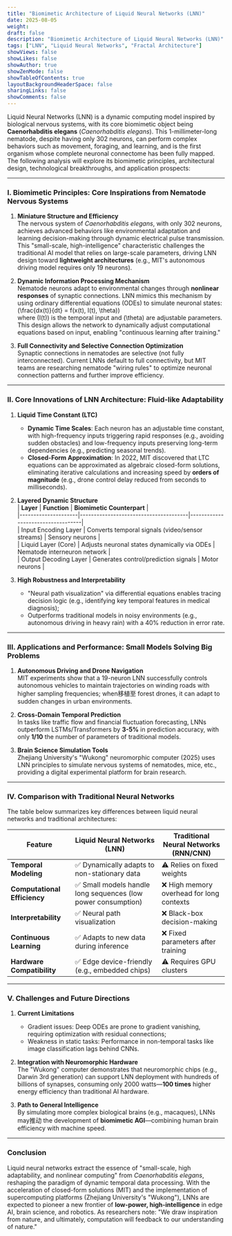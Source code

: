 ```yaml
---
title: "Biomimetic Architecture of Liquid Neural Networks (LNN)"
date: 2025-08-05
weight: 
draft: false
description: "Biomimetic Architecture of Liquid Neural Networks (LNN)"
tags: ["LNN", "Liquid Neural Networks", "Fractal Architecture"]
showViews: false
showLikes: false
showAuthor: true
showZenMode: false
showTableOfContents: true
layoutBackgroundHeaderSpace: false
sharingLinks: false
showComments: false
---
```



Liquid Neural Networks (LNN) is a dynamic computing model inspired by biological nervous systems, with its core biomimetic object being **Caenorhabditis elegans** (*Caenorhabditis elegans*). This 1-millimeter-long nematode, despite having only 302 neurons, can perform complex behaviors such as movement, foraging, and learning, and is the first organism whose complete neuronal connectome has been fully mapped. The following analysis will explore its biomimetic principles, architectural design, technological breakthroughs, and application prospects:

---

### I. Biomimetic Principles: Core Inspirations from Nematode Nervous Systems
1. **Miniature Structure and Efficiency**  
   The nervous system of *Caenorhabditis elegans*, with only 302 neurons, achieves advanced behaviors like environmental adaptation and learning decision-making through dynamic electrical pulse transmission. This "small-scale, high-intelligence" characteristic challenges the traditional AI model that relies on large-scale parameters, driving LNN design toward **lightweight architectures** (e.g., MIT's autonomous driving model requires only 19 neurons).

2. **Dynamic Information Processing Mechanism**  
   Nematode neurons adapt to environmental changes through **nonlinear responses** of synaptic connections. LNN mimics this mechanism by using ordinary differential equations (ODEs) to simulate neuronal states:  
   \(\frac{dx(t)}{dt} = f(x(t), I(t), \theta)\)  
   where \(I(t)\) is the temporal input and \(\theta\) are adjustable parameters. This design allows the network to dynamically adjust computational equations based on input, enabling "continuous learning after training."

3. **Full Connectivity and Selective Connection Optimization**  
   Synaptic connections in nematodes are selective (not fully interconnected). Current LNNs default to full connectivity, but MIT teams are researching nematode "wiring rules" to optimize neuronal connection patterns and further improve efficiency.

---

### II. Core Innovations of LNN Architecture: Fluid-like Adaptability
1. **Liquid Time Constant (LTC)**  
   - **Dynamic Time Scales**: Each neuron has an adjustable time constant, with high-frequency inputs triggering rapid responses (e.g., avoiding sudden obstacles) and low-frequency inputs preserving long-term dependencies (e.g., predicting seasonal trends).  
   - **Closed-Form Approximation**: In 2022, MIT discovered that LTC equations can be approximated as algebraic closed-form solutions, eliminating iterative calculations and increasing speed by **orders of magnitude** (e.g., drone control delay reduced from seconds to milliseconds).

2. **Layered Dynamic Structure**  
   | **Layer**          | **Function**                          | **Biomimetic Counterpart**       |  
   |---------------------|---------------------------------------|-----------------------------------|  
   | Input Encoding Layer | Converts temporal signals (video/sensor streams) | Sensory neurons                   |  
   | Liquid Layer (Core) | Adjusts neuronal states dynamically via ODEs | Nematode interneuron network      |  
   | Output Decoding Layer | Generates control/prediction signals   | Motor neurons                     | 

3. **High Robustness and Interpretability**  
   - "Neural path visualization" via differential equations enables tracing decision logic (e.g., identifying key temporal features in medical diagnosis);  
   - Outperforms traditional models in noisy environments (e.g., autonomous driving in heavy rain) with a 40% reduction in error rate.

---

### III. Applications and Performance: Small Models Solving Big Problems
1. **Autonomous Driving and Drone Navigation**  
   MIT experiments show that a 19-neuron LNN successfully controls autonomous vehicles to maintain trajectories on winding roads with higher sampling frequencies; when移植至 forest drones, it can adapt to sudden changes in urban environments.

2. **Cross-Domain Temporal Prediction**  
   In tasks like traffic flow and financial fluctuation forecasting, LNNs outperform LSTMs/Transformers by **3-5%** in prediction accuracy, with only **1/10** the number of parameters of traditional models.

3. **Brain Science Simulation Tools**  
   Zhejiang University's "Wukong" neuromorphic computer (2025) uses LNN principles to simulate nervous systems of nematodes, mice, etc., providing a digital experimental platform for brain research.

---

### IV. Comparison with Traditional Neural Networks

The table below summarizes key differences between liquid neural networks and traditional architectures:  

| **Feature**       | **Liquid Neural Networks (LNN)**       | **Traditional Neural Networks (RNN/CNN)** |  
|-------------------|----------------------------------------|-------------------------------------------|  
| **Temporal Modeling** | ✅ Dynamically adapts to non-stationary data | ⚠️ Relies on fixed weights                |  
| **Computational Efficiency** | ✅ Small models handle long sequences (low power consumption) | ❌ High memory overhead for long contexts |  
| **Interpretability** | ✅ Neural path visualization            | ❌ Black-box decision-making               |  
| **Continuous Learning** | ✅ Adapts to new data during inference  | ❌ Fixed parameters after training         |  
| **Hardware Compatibility** | ✅ Edge device-friendly (e.g., embedded chips) | ⚠️ Requires GPU clusters                  |  


---

### V. Challenges and Future Directions
1. **Current Limitations**  
   - Gradient issues: Deep ODEs are prone to gradient vanishing, requiring optimization with residual connections;  
   - Weakness in static tasks: Performance in non-temporal tasks like image classification lags behind CNNs.

2. **Integration with Neuromorphic Hardware**  
   The "Wukong" computer demonstrates that neuromorphic chips (e.g., Darwin 3rd generation) can support LNN deployment with hundreds of billions of synapses, consuming only 2000 watts—**100 times** higher energy efficiency than traditional AI hardware.

3. **Path to General Intelligence**  
   By simulating more complex biological brains (e.g., macaques), LNNs may推动 the development of **biomimetic AGI**—combining human brain efficiency with machine speed.

---

### Conclusion
Liquid neural networks extract the essence of "small-scale, high adaptability, and nonlinear computing" from *Caenorhabditis elegans*, reshaping the paradigm of dynamic temporal data processing. With the acceleration of closed-form solutions (MIT) and the implementation of supercomputing platforms (Zhejiang University's "Wukong"), LNNs are expected to pioneer a new frontier of **low-power, high-intelligence** in edge AI, brain science, and robotics. As researchers note: "We draw inspiration from nature, and ultimately, computation will feedback to our understanding of nature."